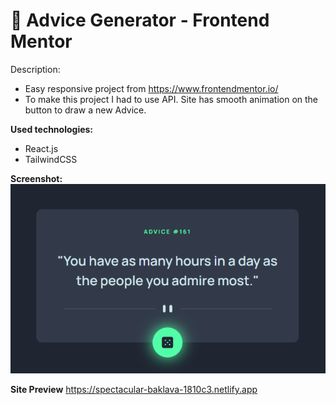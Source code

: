 # 📘 Advice Generator - Frontend Mentor

Description:
- Easy responsive project from https://www.frontendmentor.io/
- To make this project I had to use API. Site has smooth animation on the button to draw a new Advice.

**Used technologies:**
   - React.js
   - TailwindCSS

**Screenshot:**
</br> ![Preview of site](/advice-generator.png)

**Site Preview**
https://spectacular-baklava-1810c3.netlify.app

